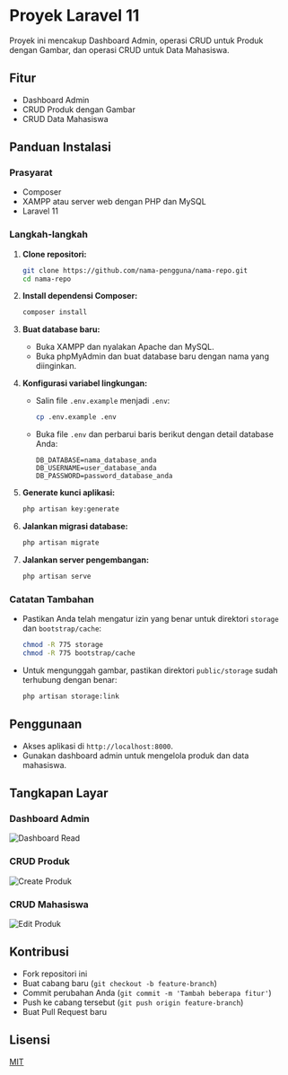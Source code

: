 # Proyek Laravel 11

Proyek ini mencakup Dashboard Admin, operasi CRUD untuk Produk dengan Gambar, dan operasi CRUD untuk Data Mahasiswa.

## Fitur
- Dashboard Admin
- CRUD Produk dengan Gambar
- CRUD Data Mahasiswa

## Panduan Instalasi

### Prasyarat
- Composer
- XAMPP atau server web dengan PHP dan MySQL
- Laravel 11

### Langkah-langkah

1. **Clone repositori:**
    ```bash
    git clone https://github.com/nama-pengguna/nama-repo.git
    cd nama-repo
    ```

2. **Install dependensi Composer:**
    ```bash
    composer install
    ```

3. **Buat database baru:**
    - Buka XAMPP dan nyalakan Apache dan MySQL.
    - Buka phpMyAdmin dan buat database baru dengan nama yang diinginkan.

4. **Konfigurasi variabel lingkungan:**
    - Salin file `.env.example` menjadi `.env`:
        ```bash
        cp .env.example .env
        ```
    - Buka file `.env` dan perbarui baris berikut dengan detail database Anda:
        ```env
        DB_DATABASE=nama_database_anda
        DB_USERNAME=user_database_anda
        DB_PASSWORD=password_database_anda
        ```

5. **Generate kunci aplikasi:**
    ```bash
    php artisan key:generate
    ```

6. **Jalankan migrasi database:**
    ```bash
    php artisan migrate
    ```

7. **Jalankan server pengembangan:**
    ```bash
    php artisan serve
    ```

### Catatan Tambahan
- Pastikan Anda telah mengatur izin yang benar untuk direktori `storage` dan `bootstrap/cache`:
    ```bash
    chmod -R 775 storage
    chmod -R 775 bootstrap/cache
    ```

- Untuk mengunggah gambar, pastikan direktori `public/storage` sudah terhubung dengan benar:
    ```bash
    php artisan storage:link
    ```

## Penggunaan
- Akses aplikasi di `http://localhost:8000`.
- Gunakan dashboard admin untuk mengelola produk dan data mahasiswa.

## Tangkapan Layar

### Dashboard Admin
![Dashboard Read](images/show-produk.png)

### CRUD Produk
![Create Produk](images/create-produk.png)

### CRUD Mahasiswa
![Edit Produk](images/edit-produk.png)

## Kontribusi
- Fork repositori ini
- Buat cabang baru (`git checkout -b feature-branch`)
- Commit perubahan Anda (`git commit -m 'Tambah beberapa fitur'`)
- Push ke cabang tersebut (`git push origin feature-branch`)
- Buat Pull Request baru

## Lisensi
[MIT](https://choosealicense.com/licenses/mit/)

